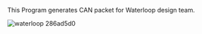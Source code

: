 This Program generates CAN packet for Waterloop design team.



![waterloop 286ad5d0](https://github.com/user-attachments/assets/b0d5c663-c9cd-4335-812f-523efb49f5e2)
